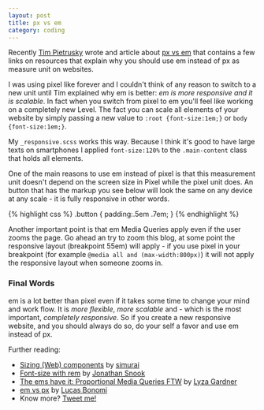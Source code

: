 ```yaml
---
layout: post
title: px vs em
category: coding
---
```


Recently [Tim Pietrusky](http://timpietrusky.com) wrote and article about [px vs em](http://timpietrusky.com/i-love-r-emmmmmm-because-px-suck) that contains a few links on resources that explain why you should use em instead of px as measure unit on websites.

I was using pixel like forever and I couldn't think of any reason to switch to a new unit until Tim explained why em is better: *em is more responsive and it is scalable*.
In fact when you switch from pixel to em you'll feel like working on a completely new Level. The fact you can scale all elements of your website by simply passing a new value to `:root {font-size:1em;}` or `body {font-size:1em;}`.

My `_responsive.scss` works this way. Because I think it's good to have large texts on smartphones I applied `font-size:120%` to the `.main-content` class that holds all elements.

One of the main reasons to use em instead of pixel is that this measurement unit doesn't depend on the screen size in Pixel while the pixel unit does. An button that has the markup you see below will look the same on any device at any scale - it is fully responsive in other words.

{% highlight css %}
.button {
	padding:.5em .7em;
}
{% endhighlight %}

Another important point is that em Media Queries apply even if the user zooms the page. Go ahead an try to zoom this blog, at some point the responsive layout (breakpoint 55em) will apply - if you use pixel in your breakpoint (for example `@media all and (max-width:800px)`) it will not apply the responsive layout when someone zooms in.

### Final Words
em is a lot better than pixel even if it takes some time to change your mind and work flow. It is *more flexible*, *more scalable* and - which is the most important, *completely responsive*.
So if you create a new responsive website, and you should always do so, do your self a favor and use em instead of px.

Further reading:

- [Sizing (Web) components](https://medium.com/front-end-development/8f433689736f) by [simurai](http://simurai.com/)
- [Font-size with rem](http://snook.ca/archives/html_and_css/font-size-with-rem) by [Jonathan Snook](http://snook.ca)
- [The ems have it: Proportional Media Queries FTW](http://blog.cloudfour.com/the-ems-have-it-proportional-media-queries-ftw/) by [Lyza Gardner](http://blog.cloudfour.com/author/lyza-gardner/)
- [em vs px](http://display-blog.com/em-vs-px/) by [Lucas Bonomi](http://lucasbonomi.com/)
- Know more? [Tweet me!](http://twitter.com/_kevinatari)